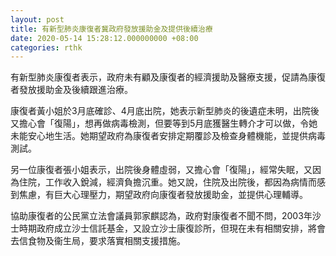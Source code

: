 ```yaml
---
layout: post
title: 有新型肺炎康復者冀政府發放援助金及提供後續治療
date: 2020-05-14 15:28:12.000000000 +08:00
categories: rthk
---
```


有新型肺炎康復者表示，政府未有顧及康復者的經濟援助及醫療支援，促請為康復者發放援助金及後續跟進治療。

康復者黃小姐於3月底確診、4月底出院，她表示新型肺炎的後遺症未明，出院後又擔心會「復陽」，想再做病毒檢測，但要等到5月底獲醫生轉介才可以做，令她未能安心地生活。她期望政府為康復者安排定期覆診及檢查身體機能，並提供病毒測試。

另一位康復者張小姐表示，出院後身體虛弱，又擔心會「復陽」，經常失眠，又因為住院，工作收入銳減，經濟負擔沉重。她又說，住院及出院後，都因為病情而感到焦慮，有巨大心理壓力，期望政府向康復者發放援助金，並提供心理輔導。

協助康復者的公民黨立法會議員郭家麒認為，政府對康復者不聞不問，2003年沙士時期政府成立沙士信託基金，又設立沙士康復診所，但現在未有相關安排，將會去信食物及衞生局，要求落實相關支援措施。
